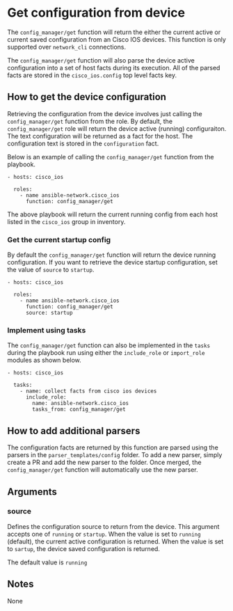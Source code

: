 # Get configuration from device
The `config_manager/get` function will return the either the current active or current
saved configuration from an Cisco IOS devices.  This function is only
supported over `network_cli` connections.

The `config_manager/get` function will also parse the device active configuration into
a set of host facts during its execution.  All of the parsed facts are stored
in the ``cisco_ios.config`` top level facts key.

## How to get the device configuration
Retrieving the configuration from the device involves just calling the
`config_manager/get` function from the role.  By default, the `config_manager/get` role will
return the device active (running) configuraiton.  The text configuration will
be returned as a fact for the host.  The configuration text is stored in the
`configuration` fact.

Below is an example of calling the `config_manager/get` function from the playbook.

```
- hosts: cisco_ios

  roles:
    - name ansible-network.cisco_ios
      function: config_manager/get
```

The above playbook will return the current running config from each host listed
in the `cisco_ios` group in inventory.

### Get the current startup config
By default the `config_manager/get` function will return the device running
configuration.  If you want to retrieve the device startup configuration, set
the value of `source` to `startup`.

```
- hosts: cisco_ios

  roles:
    - name ansible-network.cisco_ios
      function: config_manager/get
      source: startup
```

### Implement using tasks
The `config_manager/get` function can also be implemented in the `tasks` during the
playbook run using either the `include_role` or `import_role` modules as shown
below.

```
- hosts: cisco_ios

  tasks:
    - name: collect facts from cisco ios devices
      include_role:
        name: ansible-network.cisco_ios
        tasks_from: config_manager/get
```

## How to add additional parsers

The configuration facts are returned by this function are parsed using the
parsers in the `parser_templates/config` folder.  To add a new parser, simply
create a PR and add the new parser to the folder.  Once merged, the
`config_manager/get` function will automatically use the new parser.

## Arguments

### source

Defines the configuration source to return from the device.  This argument
accepts one of `running` or `startup`.  When the value is set to `running`
(default), the current active configuration is returned.  When the value is set
to `sartup`, the device saved configuration is returned.

The default value is `running`

## Notes
None
